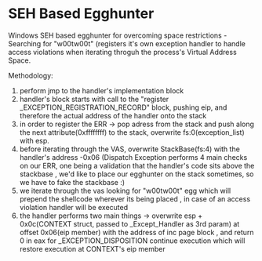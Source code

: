 # SEH Based Egghunter
Windows SEH based egghunter for overcoming space restrictions - Searching for "w00tw00t"
(registers it's own exception handler to handle access violations when iterating throguh the process's Virtual Address Space.

Methodology:
1. perform jmp to the handler's implementation block
2. handler's block starts with call to the "register _EXCEPTION_REGISTRATION_RECORD" block, pushing eip, and therefore the actual address of the handler onto the stack
3. in order to register the ERR -> pop adress from the stack and push along the next attribute(0xffffffff) to the stack, overwrite fs:0(exception_list) with esp.
4. before iterating through the VAS, overwrite StackBase(fs:4) with the handler's address -0x06 (Dispatch Exception performs 4 main checks on our ERR, one being a validation that the handler's code sits above the stackbase , we'd like to place our egghunter on the stack sometimes, so we have to fake the stackbase :)
5. we iterate through the vas looking for "w00tw00t" egg which will prepend the shellcode wherever its being placed , in case of an access violation handler will be executed
6. the handler performs two main things -> overwrite esp + 0x0c(CONTEXT struct, passed to _Except_Handler as 3rd param) at offset 0x06(eip member) with the address of inc page block , and return 0 in eax for _EXCEPTION_DISPOSITION continue execution which will restore execution at CONTEXT's eip member
